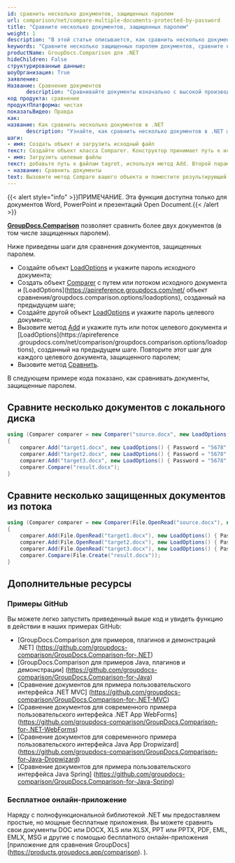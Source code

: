 ```yaml
---
id: сравнить несколько документов, защищенных паролем
url: comparison/net/compare-multiple-documents-protected-by-password
title: "Сравните несколько документов, защищенных паролем"
weight: 1
description: "В этой статье описывается, как сравнить несколько документов Word или презентаций PowerPoint, защищенных паролем, с помощью GroupDocs.Comparison для .NET API."
keywords: "Сравните несколько защищенных паролем документов, сравните несколько защищенных документов"
productName: GroupDocs.Comparison для .NET
hideChildren: False
структурированные данные:
шоуОрганизация: True
заявление:
Название: Сравнение документов
      description: "Сравнивайте документы изначально с высокой производительностью, используя язык C# и GroupDocs.Comparison для .NET."
код продукта: сравнение
продуктПлатформа: чистая
показатьВидео: Правда
как:
название: Как сравнить несколько документов в .NET
      description: "Узнайте, как сравнить несколько документов в .NET шаг за шагом"
шаги:
- имя: Создать объект и загрузить исходный файл
текст: Создайте объект класса Comparer. Конструктор принимает путь к исходному файлу или поток исходного файла по первому параметру и объект LoadOption по второму параметру, который содержит пароль. Вы можете указать абсолютный или относительный путь к файлу в соответствии с вашими требованиями.
- имя: Загрузить целевые файлы
текст: добавьте путь к файлам tagret, используя метод Add. Второй параметр — это объект LoadOption, содержащий пароль.
- название: Сравнить документы
text: Вызовите метод Compare вашего объекта и поместите результирующий параметр пути к файлу.
---
```

{{< alert style="info" >}}ПРИМЕЧАНИЕ. Эта функция доступна только для документов Word, PowerPoint и презентаций Open Document.{{< /alert >}}

[**GroupDocs.Comparison**](https://products.groupdocs.com/comparison/net) позволяет сравнить более двух документов (в том числе защищенных паролем).

Ниже приведены шаги для сравнения документов, защищенных паролем.

* Создайте объект [LoadOptions](https://apireference.groupdocs.com/net/comparison/groupdocs.comparison.options/loadoptions) и укажите пароль исходного документа;
* Создать объект [Comparer](https://apireference.groupdocs.com/net/comparison/groupdocs.comparison/comparer) с путем или потоком исходного документа и [LoadOptions](https://apireference.groupdocs.com/net/ объект сравнения/groupdocs.comparison.options/loadoptions), созданный на предыдущем шаге;
* Создайте другой объект [LoadOptions](https://apireference.groupdocs.com/net/comparison/groupdocs.comparison.options/loadoptions) и укажите пароль целевого документа;
* Вызовите метод [Add](https://apireference.groupdocs.com/net/comparison/groupdocs.comparison/comparer/methods/add/index) и укажите путь или поток целевого документа и [LoadOptions](https://apireference .groupdocs.com/net/comparison/groupdocs.comparison.options/loadoptions), созданный на предыдущем шаге. Повторите этот шаг для каждого целевого документа, защищенного паролем;
* Вызовите метод [Сравнить](https://apireference.groupdocs.com/net/comparison/groupdocs.comparison/comparer/methods/compare/index).

В следующем примере кода показано, как сравнивать документы, защищенные паролем.

## Сравните несколько документов с локального диска

```csharp
using (Comparer comparer = new Comparer("source.docx", new LoadOptions() { Password = "1234" }))
{
	comparer.Add("target1.docx", new LoadOptions() { Password = "5678" });
    comparer.Add("target2.docx", new LoadOptions() { Password = "5678" });
    comparer.Add("target3.docx", new LoadOptions() { Password = "5678" });
    comparer.Compare("result.docx");
}
```

## Сравните несколько защищенных документов из потока

```csharp
using (Comparer comparer = new Comparer(File.OpenRead("source.docx"), new LoadOptions() { Password = "1234" }))
{
	comparer.Add(File.OpenRead("target1.docx"), new LoadOptions() { Password = "5678" });
    comparer.Add(File.OpenRead("target2.docx"), new LoadOptions() { Password = "5678" });
    comparer.Add(File.OpenRead("target3.docx"), new LoadOptions() { Password = "5678" });
    comparer.Compare(File.Create("result.docx"));
}
```

## Дополнительные ресурсы

### Примеры GitHub
Вы можете легко запустить приведенный выше код и увидеть функцию в действии в наших примерах GitHub:
* [GroupDocs.Comparison для примеров, плагинов и демонстраций .NET] (https://github.com/groupdocs-comparison/GroupDocs.Comparison-for-.NET)
* [GroupDocs.Comparison для примеров Java, плагинов и демонстрации] (https://github.com/groupdocs-comparison/GroupDocs.Comparison-for-Java)
* [Сравнение документов для примера пользовательского интерфейса .NET MVC] (https://github.com/groupdocs-comparison/GroupDocs.Comparison-for-.NET-MVC)
* [Сравнение документов для современного примера пользовательского интерфейса .NET App WebForms] (https://github.com/groupdocs-comparison/GroupDocs.Comparison-for-.NET-WebForms)
* [Сравнение документов для современного примера пользовательского интерфейса Java App Dropwizard] (https://github.com/groupdocs-comparison/GroupDocs.Comparison-for-Java-Dropwizard)
* [Сравнение документов для примера пользовательского интерфейса Java Spring] (https://github.com/groupdocs-comparison/GroupDocs.Comparison-for-Java-Spring)
    

### Бесплатное онлайн-приложение
Наряду с полнофункциональной библиотекой .NET мы предоставляем простые, но мощные бесплатные приложения.
Вы можете сравнить свои документы DOC или DOCX, XLS или XLSX, PPT или PPTX, PDF, EML, EMLX, MSG и другие с помощью бесплатного онлайн-приложения [приложение для сравнения GroupDocs] (https://products.groupdocs.app/comparison). ).

